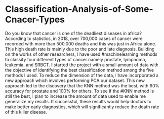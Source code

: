 # Classsification-Analysis-of-Some-Cnacer-Types
Do you know that cancer is one of the deadliest diseases in africa? According to statistics, in 2018, over 700,000 cases of cancer were recorded with more than 500,000 deaths and this was just in Africa alone. This high death rate is mainly due to the poor and late diagnosis.  Building on the works of other researchers, I have used #machinelearning methods to classify four different types of cancer namely prostate, lymphoma, leukemia, and SRBCT. I started the project with a small amount of data with the objective of identifying the best classification method among the five methods I used.  To reduce the dimension of the data, I have incorporated a new approach which involves performing PCA our dataset. This new approach led to the discovery that the KNN method was the best, with 90% accuracy for prostate and 100% for others.  To see if the #KNN method is still the best, I plan to increase the amount of data used to enable me generalize my results. If successful, these results would help doctors to make better early diagnostics, which will significantly reduce the death rate of this killer disease. 
